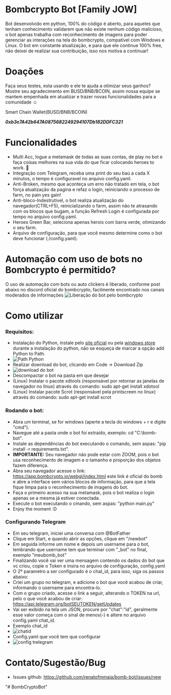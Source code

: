 # Bombcrypto Bot [Family JOW]
Bot desenvolvido em python, 100% do código é aberto, para aqueles que tenham conhecimento validarem que não existe nenhum código malicioso, o bot apenas trabalha com reconhecimento de imagens para poder gerenciar as interações na tela do bombcrypto, compatível com Windows e Linux.
O bot em constante atualização, e para que ele continue 100% free, não deixei de realizar sua contribuição, isso nos motiva a continuar!

# Doações
Faça seus testes, esta usando e ele te ajuda a otimizar seus ganhos? Mostre seu agradecimento em BUSD/BNB/BCOIN, assim nossa equipe se mantem empenhada em atualizar e trazer novas funcionalidades para a comunidade :relaxed:

Smart Chain Wallet(BUSD/BNB/BCOIN) 

***0xb3e7A42b647A0875682249294107Db182DDFC321***


# Funcionalidades
- Multi Acc, logue a metamask de todas as suas contas, de play no bot e faça coisas melhores na sua vida do que ficar colocando heroes to work. :beers:
- Integração com Telegram, receba uma print do seu baú a cada X minutos, o tempo é configuravel no arquivo config.yaml.
- Anti-Broken, mesmo que aconteça um erro não tratado em tela, o bot força atualização da pagina e refaz o login, reiniciando o processo de farm, no pain yes gain!
- Anti-bloco-Indestrutivel, o bot realiza atualização do navegador(CTRL+F5), reinicializando o farm, assim não te atrasando com os blocos que bugam, a função Refresh Login é configurada por tempo no arquivo config.yaml.
- Heroes Green Bar, seleciona apenas herois com barra verde, otimizando o seu farm.
- Arquivo de configuração, para que você mesmo determine como o bot deve funcionar (./config.yaml).

# Automação com uso de bots no Bombcrypto é permitido?
O uso de automação com bots ou auto clickers é liberado, conforme post abaixo no discord oficial do bombcrypto, facilmente encontrado nos canais moderados de informações
![Liberação do bot pelo bombcrypto](https://github.com/renatofmmaia/bomb-bot/blob/master/assets/infos_and_tutorial/bot_autoclickers_allowed.png)

# Como utilizar
###  Requisitos:
- Instalação do Python, instale pelo [site oficial](https://www.python.org/downloads/) ou pela [windows store](https://www.microsoft.com/p/python-37/9nj46sx7x90p?activetab=pivot:overviewtab) durante a instalação do python, não se esqueça de marcar a opção add Python to Path.
- ![Path Python](https://github.com/renatofmmaia/bomb-bot/blob/master/assets/infos_and_tutorial/python_path.png)
- Realizar download do bot, clicando em Code -> Download Zip
- ![download do bot](https://github.com/renatofmmaia/bomb-bot/blob/master/assets/infos_and_tutorial/bot_download.png)
- Descompactar o bot na pasta em que desejar
- (Linux) Instalar o pacote xdtools (responsável por retornar as janelas de navegador no linux) através do comando: sudo apt-get install xdotool
- (Linux) Instalar pacote Scrot (responsável pela printscreen no linux) através do comando: sudo apt-get install scrot

###  Rodando o bot:
- Abra um terminal, se for windows (aperte a tecla do windows + r e digite "cmd").
- Navegue até a pasta onde o bot foi extraído, exemplo: cd "C:\bomb-bot".
- Instale as dependências do bot executando o comando, sem aspas: "pip install -r requirements.txt".
- **IMPORTANTE:** Seu navegador não pode estar com ZOOM, pois o bot usa reconhecimento de imagem e o tamanho e proporção dos objetos fazem diferença.
- Abra seu navegador acesse o link: https://app.bombcrypto.io/webgl/index.html este link é oficial do bomb e abre a interface sem vários blocos de informação, para que a tela fique limpa para o reconhecimento de imagens do bot.
- Faça o primeiro acesso na sua metamask, pois o bot realiza o login apenas se a mesma já estiver conectada.
- Execute o bot executando o cmando, sem aspas: "python main.py"
- Enjoy the moment :D

###  Configurando Telegram
- Em seu telegram, iniciei uma conversa com @BotFather
- Clique em Start, e quando abrir as opções, clique em "/newbot"
- Em seguida informe um nome e depois um username para o bot, lembrando que username tem que terminar com "_bot" no final, exemplo "meubomb_bot"
- Finalizando você vai ver uma mensagem contendo os dados do bot que vc criou, copie o Token e insira no arquivo de configuração, config.yaml
- O 2º parametro a ser configurado é o chat_id, para isso, siga os passos abaixo:
- Criei um grupo no telegram, e adicione o bot que você acabou de criar, informando o username para encontra-lo.
- Com o grupo criado, acesse o link a seguir, alterando o TOKEN na url, pelo o que você acabou de criar: https://api.telegram.org/botSEUTOKEN/getUpdates
- Vai ser exibido na tela um JSON, procure por "chat":"id", geralmente esse valor começa com o sinal de menos(-) e altere no arquivo config.yaml chat_id.
- Exemplo chat_id
- ![chatid](https://github.com/renatofmmaia/bomb-bot/blob/master/assets/infos_and_tutorial/chat_id.png)
- Config.yaml que você tem que configurar
- ![config trelegram](https://github.com/renatofmmaia/bomb-bot/blob/master/assets/infos_and_tutorial/token_chat_id.png)

# Contato/Sugestão/Bug
- Issues github: https://github.com/renatofmmaia/bomb-bot/issues/new

"# BombCryptoBot" 
